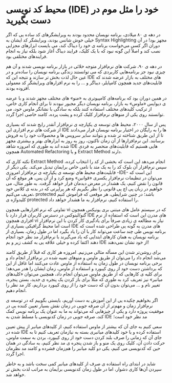 # محیط کد نویسی (IDE) خود را مثل موم در دست بگیرید

در دهه ی ۸۰ میلادی، برنامه نویسان محدود بودند به ویرایشگرهای کد ساده یی که اگر خیلی خوش شانس بودند، ویرایشگر کد ایشان به Syntax Highlighting مجهز بود! در آن دوران اگر کسی می‌خواست برنامه ی خود را دیباگ کند، می بایست ابزارهای مجزایی نصب کند و اصلاً این‌ گونه نبود که با یک کلیک، فرایند دیباگ آغاز شود بلکه نیاز به انجام فرایندهای مختلفی بود.

در دهه ی ۹۰، شرکت های نرم‌افزار متوجه خلائی در بازار برنامه نویسی شدند و آن هم چیزی نبود جز برنامه‌هایی کاربردی که می توانستند زندگی برنامه نویسان را ساده‌تر و در عین حال لذت بخش تر سازند و نتیجه این که IDE های مختلف به بازار عرضه شدند که قابلیت‌های جدید همچون کامپایلر، دیباگر و … را به نرم افزارهای ویرایشگر کد معمولی افزوده بودند.

در همین دوران بود که برنامه‌های کامپیوتری به «منو» های مختلف مجهز شدند و با‌ عرضه ی دیوایس «ماوس» به بازار، برنامه نویسان دیگر مجبور نبودند تا برای انجام کاری خاص، از ترکیب کلیدهای مختلف استفاده کنند بلکه به سادگی با نشانگر ماوس خود، می توانستند روی یکی از منوهای نرم‌افزار کلیک کرده و پشت پرده، کامند خاصی اجرا گردد.

پس از سال ۲۰۰۰، محیط های توسعه ی یکپارچه ی نرم‌افزار آنقدر رایج شدند که بسیاری از شرکت های نرم افزاری این IDE ها را به رایگان در اختیار برنامه نویسان قرار می‌دادند تا از این طریق شناخته تر شده و بتوانند سایر سرویس ها و محصولات خود را به فروش برسانند. این نرم‌افزارها از آن زمان تاکنون، روز به روز به ابزارهای بهتر و بیشتری مجهز شده اند به طوری که امروزه شاهد IDE هایی هستیم که قابلیت‌های منحصر به فردی همچون Automated Refactoring و یا Extract Method دارند.

نکته کاری که Extract Method انجام می‌دهد این است که بخشی از کد را انتخاب کرده، سپس نرم‌افزار آن بلوک کد را به یک متد با نامی خاص برایمان تبدیل می‌کند.
یکی دیگر از قابلیت‌های محیط های توسعه ی یکپارچه ی نرم‌افزار امروزی -IDE- این است که می‌توان در تنظیمات نرم‌افزار یکسری «قوانین» وضع کرد و از آن پس، هر موقع که آن قانون را نقض کنیم، یک هشدار در معرض دیدمان قرار خواهد گرفت. به طور مثال، می خواهیم در زبان پی اچ پی قانونی را نظر بگیریم که هر پراپرتی که در بدنه ی کلاس خود تعریف می‌کنیم، protected باشد؛ در چنین شرایطی، هر موقعی که فراموش کنیم کلیدواژه ی protected را استفاده کنیم، نرم‌افزار به ما هشدار خواهد داد.

تفاوتی که نرم افزارهایی همچون vi که در سیستم عامل های مبتنی بری یونیکس همچون گنو/لینوکس در دسترس کاربران قرار دارد با IDE های مدرن این است که استفاده از نرم افزاری همچون vi نیاز به مطالعه ی زیادی صرفاً برای یادگیری کار کردن با این نرم‌افزار است اما محیط گرافیکی بسیاری از IDE های مدرن به گونه یی طراحی شده است که برنامه نویس طی چند ساعت می‌تواند کار با آن را یاد بگیرد اما در طول زمان، بسیاری از برنامه نویسان به همان کارهای ابتدایی که یاد می‌گیرند با نرم‌افزار مد نظر خود انجام دهند اکتفا کرده و خیلی علاقه یی به کشف زیر و بم IDE از خود نشان نمی‌دهند!

برای روشن‌تر شدن این مسأله مثالی می‌زنیم. امروزه هر کاری که قبلاً از طریق کامند می‌شد انجام داد را می‌توان از طریق ماوس و منوهای تعبیه شده در نرم‌افزار انجام داد و برخی برنامه نویسان در طول زمان به استفاده از ماوس عادت می‌کنند اما غافل از این که برداشتن دست خود از روی کیبورد و استفاده از ماوس، زمان ایشان را هدر می‌دهد؛ برای کلیه ی کارهایی که از طریق ماوس می‌توان انجام داد، همچنین می‌توان «کلیدهای میانبر» نیز تعریف کرد به طوری که مثلاً برای باز کردن یک پنجره ی جدید، بستن پنجره، تغییر نام و … می‌توان بدون آن که دست خود را از روی کیبورد برداریم، کار مد نظر را انجام دهیم.

اگر بخواهیم چکیده یی از این آموزش به دست آوریم، بایستی بگوییم که در توسعه ی نرم‌افزار زمان و مهم‌تر از آن صرفه جویی در زمان نقش بسیار تعیین کننده یی در موفقیت پروژه دارد و یکی از چیزهایی که می‌تواند به ما به عنوان یک برنامه نویس کمک کند، صرفه جویی در زمان کدنویسی با مسلط شدن به IDE مد نظر خود است؛

سعی کنیم به جای آن که بیشتر از ماوس استفاده کنیم، از کلیدهای میانبر از پیش تعیین شده در IDE استفاده کرده و یا خود کلیدهای میانبری بسته به نیازمان تعریف کنیم تا به جای آن که زمانی را صرف بلند کردن دست خود از روی کیبورد، بردن به سمت ماوس، حرکت دادن آن، کلیک روی یک منو و باز شدن پنجره ی مد نظر کنیم، به سادگی در همان حین که کدنویسی می کنیم، یکی دو کلید میانبر را هم‌زمان فشرده و کامند مد نظرمان اجرا گردد.

شاید در ابتدای راه استفاده ی صرف از کلیدهای میانبر کمی سخت باشد و به خاطر سپردن آن‌ها کاری دشوار، اما در طول زمان کدنویسی برایمان به مراتب لذت بخش تر خواهد شد.
